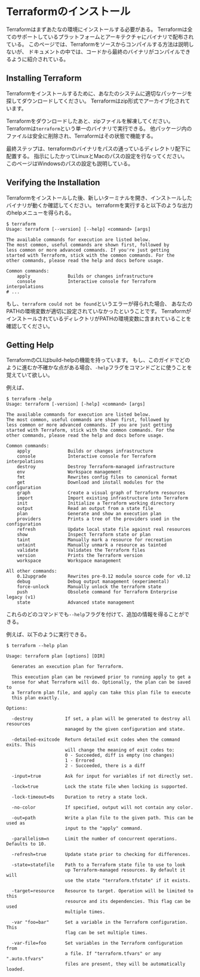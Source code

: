 # Terraformのインストール
Terraformはまずあたなの環境にインストールする必要がある。
Terraformは全てのサポートしているプラットフォームとアーキテクチャにバイナリで配布されている。
このページでは、Terraformをソースからコンパイルする方法は説明しないが、
ドキュメントの中では、コードから最終のバイナリがコンパイルできるように紹介されている。

## Installing Terraform
Terraformをインストールするために、あなたのシステムに適切なパッケージを探してダウンロードしてください。
Terraformはzip形式でアーカイブ化されています。

Terraformをダウンロードしたあと、zipファイルを解凍してください。
Terraformは`terraform`という単一のバイナリで実行できる。
他パッケージ内のファイルは安全に削除され、Terraformはその状態で機能する。

最終ステップは、terraformのバイナリをパスの通っているディレクトリ配下に配置する。
指示にしたかってLinuxとMacのパスの設定を行なってください。
このページはWindowsのパスの設定も説明している。


## Verifying the Installation
Terraformをインストールした後、新しいターミナルを開き、インストールしたバイナリが動くか確認してください。
terraformを実行すると以下のような出力のhelpメニューを得られる。

```
$ terraform
Usage: terraform [--version] [--help] <command> [args]

The available commands for execution are listed below.
The most common, useful commands are shown first, followed by
less common or more advanced commands. If you're just getting
started with Terraform, stick with the common commands. For the
other commands, please read the help and docs before usage.

Common commands:
    apply              Builds or changes infrastructure
    console            Interactive console for Terraform interpolations
# ...
```
もし、`terraform could not be found`というエラーが得られた場合、
あなたのPATHの環境変数が適切に設定されていなかったということです。
TerraformがインストールされているディレクトリがPATHの環境変数に含まれていることを確認してください。

## Getting Help
TerraformのCLIはbuild-helpの機能を持っています。
もし、このガイドでどのように進むか不確かな点がある場合、`-help`フラグをコマンドごとに使うことを覚えていて欲しい。

例えば、

```
$ terraform -help
Usage: terraform [-version] [-help] <command> [args]

The available commands for execution are listed below.
The most common, useful commands are shown first, followed by
less common or more advanced commands. If you are just getting
started with Terraform, stick with the common commands. For the
other commands, please read the help and docs before usage.

Common commands:
    apply              Builds or changes infrastructure
    console            Interactive console for Terraform interpolations
    destroy            Destroy Terraform-managed infrastructure
    env                Workspace management
    fmt                Rewrites config files to canonical format
    get                Download and install modules for the configuration
    graph              Create a visual graph of Terraform resources
    import             Import existing infrastructure into Terraform
    init               Initialize a Terraform working directory
    output             Read an output from a state file
    plan               Generate and show an execution plan
    providers          Prints a tree of the providers used in the configuration
    refresh            Update local state file against real resources
    show               Inspect Terraform state or plan
    taint              Manually mark a resource for recreation
    untaint            Manually unmark a resource as tainted
    validate           Validates the Terraform files
    version            Prints the Terraform version
    workspace          Workspace management

All other commands:
    0.12upgrade        Rewrites pre-0.12 module source code for v0.12
    debug              Debug output management (experimental)
    force-unlock       Manually unlock the terraform state
    push               Obsolete command for Terraform Enterprise legacy (v1)
    state              Advanced state management
```

これらのどのコマンドでも`--help`フラグを付けて、追加の情報を得ることができる。

例えば、以下のように実行できる。

```
$ terraform --help plan

Usage: terraform plan [options] [DIR]

  Generates an execution plan for Terraform.

  This execution plan can be reviewed prior to running apply to get a
  sense for what Terraform will do. Optionally, the plan can be saved to
  a Terraform plan file, and apply can take this plan file to execute
  this plan exactly.

Options:

  -destroy            If set, a plan will be generated to destroy all resources
                      managed by the given configuration and state.

  -detailed-exitcode  Return detailed exit codes when the command exits. This
                      will change the meaning of exit codes to:
                      0 - Succeeded, diff is empty (no changes)
                      1 - Errored
                      2 - Succeeded, there is a diff

  -input=true         Ask for input for variables if not directly set.

  -lock=true          Lock the state file when locking is supported.

  -lock-timeout=0s    Duration to retry a state lock.

  -no-color           If specified, output will not contain any color.

  -out=path           Write a plan file to the given path. This can be used as
                      input to the "apply" command.

  -parallelism=n      Limit the number of concurrent operations. Defaults to 10.

  -refresh=true       Update state prior to checking for differences.

  -state=statefile    Path to a Terraform state file to use to look
                      up Terraform-managed resources. By default it will
                      use the state "terraform.tfstate" if it exists.

  -target=resource    Resource to target. Operation will be limited to this
                      resource and its dependencies. This flag can be used
                      multiple times.

  -var "foo=bar"      Set a variable in the Terraform configuration. This
                      flag can be set multiple times.

  -var-file=foo       Set variables in the Terraform configuration from
                      a file. If "terraform.tfvars" or any ".auto.tfvars"
                      files are present, they will be automatically loaded.
```
